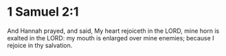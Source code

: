 # 1 Samuel 2:1

And Hannah prayed, and said, My heart rejoiceth in the LORD, mine horn is exalted in the LORD: my mouth is enlarged over mine enemies; because I rejoice in thy salvation.